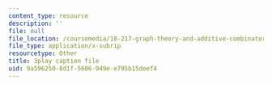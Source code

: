```yaml
---
content_type: resource
description: ''
file: null
file_location: /coursemedia/18-217-graph-theory-and-additive-combinatorics-fall-2019/9a5962508d1f5606949ee795b15deef4_4LYom0ekars.vtt
file_type: application/x-subrip
resourcetype: Other
title: 3play caption file
uid: 9a596250-8d1f-5606-949e-e795b15deef4
---
```

